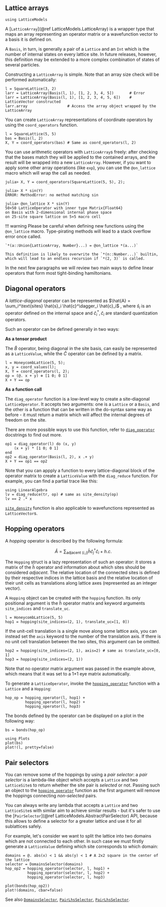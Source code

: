 ## Lattice arrays

```@setup env
using LatticeModels
```

A [`LatticeArray`](@ref LatticeModels.LatticeArray) is a wrapper type that maps an array representing an operator matrix or a wavefunction vector to a basis it is defined on.

A `Basis`, in turn, is generally a pair of a `Lattice` and an `Int` which is the number of internal states on every lattice site. In future releases, however, this definition may be extended to a more complex combination of states of several particles.

Constructing a `LatticeArray` is simple. Note that an array size check will be performed automatically:

```@repl env
l = SquareLattice(3, 2)
larr = LatticeArray(Basis(l, 1), [1, 2, 3, 4, 5])       # Error
larr = LatticeArray(Basis(l, 1), [1, 2, 3, 4, 5, 6])    # LatticeVector constructed
larr.array                  # Access the array object wrapped by the LatticeArray
```

You can create `LatticeArray` representations of coordinate operators by using the `coord_operators` function. 

```@repl env
l = SquareLattice(5, 5)
bas = Basis(l, 2)
X, Y = coord_operators(bas) # Same as coord_operators(l, 2)
```

You can use arithmetic operators with `LatticeArray`s freely: after checking that the bases match they will be applied to the contained arrays,
and the result will be wrapped into a new `LatticeArray`. 
However, if you want to apply some other array operations (like `exp`), you can use the `@on_lattice` macro which will wrap the call as needed.

```jldoctest; setup=:(using LatticeModels, LinearAlgebra)
julia> X, Y = coord_operators(SquareLattice(5, 5), 2);

julia> X * sin(Y)
ERROR: MethodError: no method matching sin

julia> @on_lattice X * sin(Y)
50×50 LatticeOperator with inner type Matrix{Float64}
on Basis with 2-dimensional internal phase space
on 25-site square lattice on 5×5 macro cell
```

!!! warning
    Please be careful when defining new functions using the `@on_lattice` macro.
    Type-pirating methods will lead to a stack overflow error once called.

    `*(a::Union{LatticeArray, Number}...) = @on_lattice *(a...)`

    This definition is likely to overwrite the `*(n::Number...)` builtin, which will lead to an endless recursion if `*(2, 3)` is called.

In the next few paragraphs we will review two main ways to define linear operators that form most tight-binding hamiltonians.

## Diagonal operators

A *lattice-diagonal* operator can be represented as 
$\hat{A} = \sum_i^\text{sites} \hat{s}_i \hat{c}^\dagger_i \hat{c}_i$ , where $\hat{s}_i$ is an operator defined on the internal space and $\hat{c}^\dagger_i, \hat{c}_i$ are standard quantization operators.

Such an operator can be defined generally in two ways: 

**As a tensor product**

The $\hat{B}$ operator, being diagonal in the site basis, can easily be represented as a `LatticeValue`, while the $\hat{C}$ operator can be defined by a matrix.

```@repl env
l = HoneycombLattice(5, 5);
x, y = coord_values(l);
X, Y = coord_operators(l, 2);
op = (@. x + y) ⊗ [1 0; 0 1]
X + Y == op
```

**As a function call**

The `diag_operator` function is a low-level way to create a site-diagonal `LatticeOperator`. 
It accepts two arguments: one is a `Lattice` or a `Basis`, and the other is a function that can be written in the do-syntax same way as before - it must return a matrix which will affect the internal degrees of freedom on the site.

There are more possible ways to use this function, refer to [`diag_operator`](@ref) docstrings to find out more.

```@repl env
op1 = diag_operator(l) do (x, y)
    (x + y) * [1 0; 0 1]
end
op2 = diag_operator(Basis(l, 2), x .+ y)
X + Y == op1 == op2
```

Note that you can appply a function to every lattice-diagonal block of the operator matrix to create a `LatticeValue` with the `diag_reduce` function. 
For example, you can find a partial trace like this:

```@repl env
using LinearAlgebra
lv = diag_reduce(tr, op) # same as site_density(op)
lv == 2 .* x
```

[`site_density`](@ref) function is also applicable to wavefunctions represented as `LatticeVector`s.

## Hopping operators

A *hopping* operator is described by the following formula:

$$\hat{A} = \sum_{\text{adjacent }(i, j)} \hat{h} \hat{c}^\dagger_j \hat{c}_i + h. c.$$

The `Hopping` struct is a lazy representation of such an operator: it stores a matrix of the $\hat{h}$ operator 
and information about which sites should be considered *adjacent*. 
The relative location of the connected sites is defined by their respective indices in the lattice basis 
and the relative location of their unit cells as translations along lattice axes (represented as an integer vector).

A `Hopping` object can be created with the `hopping` function. Its only positional argument is 
the $\hat{h}$ operator matrix and keyword arguments `site_indices` and `translate_uc`. 

```@repl env
l = HoneycombLattice(5, 5)
hop1 = hopping(site_indices=(2, 1), translate_uc=[1, 0])
```

If the unit-cell translation is a single move along some lattice axis, you can instead set the `axis` keyword to the number of the translation axis. 
If there is no unit cell translation between the two sites, this argument can be omitted.

```@repl env
hop2 = hopping(site_indices=(2, 1), axis=2) # same as translate_uc=[0, 1]
hop3 = hopping(site_indices=(2, 1))
```

Note that no operator matrix argument was passed in the example above, which means that it was set to a 1×1 eye matrix automatically.

To generate a `LatticeOperator`, invoke the [`hopping_operator`](@ref) function with a `Lattice` and a `Hopping`:

```@repl env
hop_op = hopping_operator(l, hop1) + 
         hopping_operator(l, hop2) + 
         hopping_operator(l, hop3)
```

The bonds defined by the operator can be displayed on a plot in the following way:

```@example env
bs = bonds(hop_op)

using Plots
plot(bs)
plot!(l, pretty=false)
```

## Pair selectors

You can remove some of the hoppings by using a *pair selector*:
a *pair selector* is a lambda-like object which accepts a `Lattice` and two `LatticeSite`s to return whether the site pair is *selected* or not.
Passing such an object to the [`hopping_operator`](@ref) function as the first argument will remove the hoppings connecting *non-selected* pairs.

You can always write any lambda that accepts a `Lattice` and two `LatticeSite`s with similar aim to achieve similar results - but it's safer to use the [`PairSelector`](@ref LatticeModels.AbstractPairSelector) API, because this allows to define a selector for a greater lattice and use it for all sublattices safely.

For example, let's consider we want to split the lattice into two domains which are not connected to each other.
In such case we must firstly generate a `LatticeValue` defining which site corresponds to which domain:

```@example env
domains = @. abs(x) < 1 && abs(y) < 1 # A 2x2 square in the center of the lattice
selector = DomainsSelector(domains)
hop_op2 = hopping_operator(selector, l, hop1) + 
          hopping_operator(selector, l, hop2) + 
          hopping_operator(selector, l, hop3)

plot(bonds(hop_op2))
plot!(domains, cbar=false)
```

See also [`DomainsSelector`](@ref), [`PairLhsSelector`](@ref), [`PairLhsSelector`](@ref).